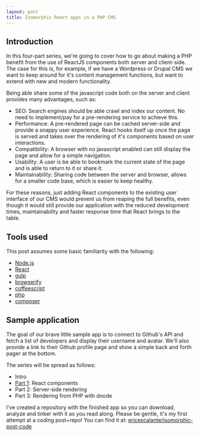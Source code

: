 ```yaml
---
layout: post
title: Isomorphic React apps in a PHP CMS
---
```


## Introduction

In this four-part series, we're going to cover how to go about making a PHP benefit from the use of ReactJS components both server and client-side. The case for this is, for example, if we have a Wordpress or Drupal CMS we want to keep around for it's content management functions, but want to extend with new and modern functionality.

Being able share some of the javascript code both on the server and client provides many advantages, such as:

- SEO: Search engines should be able crawl and index our content. No need to implement/pay for a pre-rendering service to achieve this.
- Performance: A pre-rendered page can be cached server-side and provide a snappy user experience. React hooks itself up once the page is served and takes over the rendering of it's components based on user interactions.
- Compatibility: A browser with no javascript enabled can still display the page and allow for a simple navigation.
- Usability: A user is be able to bookmark the current state of the page and is able to return to it or share it.
- Maintainability: Sharing code between the server and browser, allows for a smaller code base, which is easier to keep healthy.

For these reasons, just adding React components to the existing user interface of our CMS would prevent us from reaping the full benefits, even though it would still provide our application with the reduced development times, maintainability and faster response time that React brings to the table.

## Tools used

This post assumes some basic familiarity with the following:

* [Node.js](https://nodejs.org/)
* [React](https://facebook.github.io/react/)
* [gulp](http://gulpjs.com/)
* [browserify](http://browserify.org/)
* [coffeescript](http://coffeescript.org/)
* [php](http://php.net/) 
* [composer](https://getcomposer.org/)

  
## Sample application

The goal of our brave little sample app is to connect to Github's API and fetch a list of developers and display their username and avatar. We'll also provide a link to their Github profile page and show a simple back and forth pager at the bottom.

The series will be spread as follows:

* Intro
* [Part 1](/2015/06/21/isomorphic1/): React components
* Part 2: Server-side rendering
* Part 3: Rendering from PHP with dnode

I've created a repository with the finished app so you can download, analyze and tinker with it as you read along. 
Please be gentle, it's my first attempt at a coding post+repo!
You can find it at: [ericescalante/isomorphic-post-code](https://github.com/ericescalante/isomorphic-post-code)


